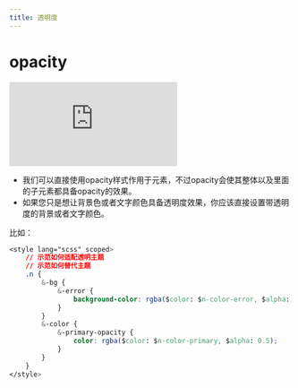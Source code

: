 ```yaml
---
title: 透明度
---
```


# opacity

<div class="demo-box">
	<iframe scrolling="auto" frameborder="0" src="http://www.redou.vip/npro/#/pages/opacity/index" class="demo-box-iframe"></iframe>
</div>

- 我们可以直接使用opacity样式作用于元素，不过opacity会使其整体以及里面的子元素都具备opacity的效果。
- 如果您只是想让背景色或者文字颜色具备透明度效果，你应该直接设置带透明度的背景或者文字颜色。

比如：

```css
<style lang="scss" scoped>
	// 示范如何适配透明主题
	// 示范如何替代主题
	.n {
		&-bg {
			&-error {
				background-color: rgba($color: $n-color-error, $alpha: 0.6);
			}
		}
		&-color {
			&-primary-opacity {
				color: rgba($color: $n-color-primary, $alpha: 0.5);
			}
		}
	}
</style>
```
